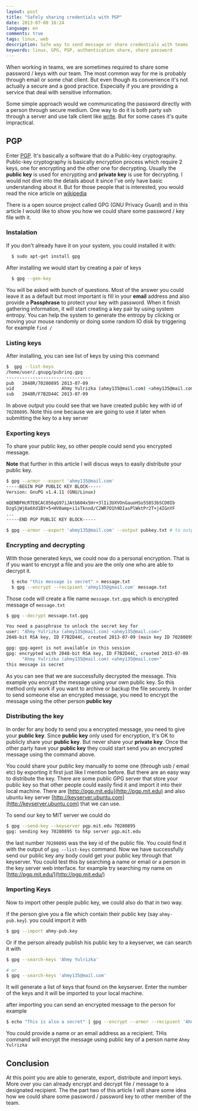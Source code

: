 ```yaml
---
layout: post
title: "Safely sharing credentials with PGP"
date: 2013-07-08 16:24
language: en
comments: true
tags: linux, web
description: Safe way to send message or share credentials with teams
keywords: linux, GPG, PGP, authentication share, share password
---
```


When working in teams, we are sometimes required to share some password / keys with our team.
The most common way for me is probably through email or some chat client. But even though its convenience it's not
actually a secure and a good practice. Especially if you are providing a service that deal with sensitive information.

Some simple approach would we communicating the password directly with a person through secure medium.
One way to do it is both party ssh through a server and use talk client like [write](http://linux.die.net/man/1/write).
But for some cases it's quite impractical.

## PGP

Enter [PGP](http://en.wikipedia.org/wiki/Pretty_Good_Privacy). It's basically a software that do a Public-key cryptography.
Public-key cryptography is basically encryption process which require 2 keys, one for encrypting and the other one
for decrypting. Usually the __public key__ is used for encrypting and __private key__ is use for decrypting.
I would not dive into the details about it since I've only have basic understanding about it.
But for those people that is interested, you would read the nice article on [wikipedia](http://en.wikipedia.org/wiki/Public-key_cryptography)

There is a open source project called GPG (GNU Privacy Guard) and in this article I would like to show you how we could
share some password / key file with it.

### Instalation

If you don't already have it on your system, you could installed it with:

```bash
  $ sudo apt-get install gpg
```

After installing we would start by creating a pair of keys
```bash
  $ gpg --gen-key
```

You will be asked with bunch of questions. Most of the answer you could leave it as a default but most important is fill in your **email**
address and also provide a **Passphrase** to protect your key with password. When it finish gathering information, it will start
creating a key pair by using system entropy. You can help the system to generate the entropy by clicking or moving your mouse randomly
or doing some random IO disk by triggering for example `find /`

### Listing keys

After installing, you can see list of keys by using this command

```bash
$  gpg --list-keys
/home/user/.gnupg/pubring.gpg
--------------------------------
pub   2048R/70280895 2013-07-09
uid                  Ahmy Yulrizka (ahmy135@mail.com) <ahmy135@mail.com>
sub   2048R/F7B2D44C 2013-07-09

```

In above output you could see that we have created public key with id of `70280895`. Note this one because we are going to use it later
when submitting the key to a key server

### Exporting keys

To share your public key, so other people could send you encrypted message.

**Note** that further in this article I will discus ways to easily distribute your public key.

```bash
$ gpg --armor --export 'ahmy135@mail.com'
-----BEGIN PGP PUBLIC KEY BLOCK-----
Version: GnuPG v1.4.11 (GNU/Linux)

mQENBFHcRTEBCAC056qG97iJAtb604x5Hr+3lIi3UXVOnGauoHSo5S8S3bSCD0Ib
DzgSjWj8a6Xd1BY+5+HV0amp+i1sTknnd/C2WR7O1h9DIasPlWktPr2T+j4IGnYF
...
-----END PGP PUBLIC KEY BLOCK-----

$ gpg --armor --export 'ahmy135@mail.com' --output pubkey.txt # to output it to a file

```

### Encrypting and decrypting

With those generated keys, we could now do a personal encryption. That is if you want to encrypt a file and you are the only one
who are able to decrypt it.

```bash
  $ echo "this message is secret" > message.txt
  $ gpg --encrypt --recipient 'ahmy135@gmail.com' message.txt
```

Those code will create a file name `message.txt.gpg` which is encrypted message of `message.txt`

```bash
$ gpg --decrypt message.txt.gpg

You need a passphrase to unlock the secret key for
user: "Ahmy Yulrizka (ahmy135@mail.com) <ahmy135@mail.com>"
2048-bit RSA key, ID F7B2D44C, created 2013-07-09 (main key ID 70280895)

gpg: gpg-agent is not available in this session
gpg: encrypted with 2048-bit RSA key, ID F7B2D44C, created 2013-07-09
      "Ahmy Yulrizka (ahmy135@mail.com) <ahmy135@mail.com>"
this message is secret

```

As you can see that we are successfully decrypted the message. This example you encrypt the message
using your own public key. So this method only work if you want to archive or backup the file securely.
In order to send someone else an encrypted message, you need to encrypt the message using the other
person __public key__

### Distributing the key

In order for any body to send you a encrypted message, you need to give your __public key__.
Since __public key__ only used for encryption, It's OK to publicly share your __public key__.
But never share your __private key__. Once the other party have your __public key__ they could
start send you an encrypted message using the command above.

You could share your public key manually to some one (through usb / email etc) by exporting it first just like I mention before.
But there are an easy way to distribute the key. There are some public GPG server that store your public key so that
other people could easily find it and import it into their local machine. There are [http://pgp.mit.edu](http://pgp.mit.edu)
and also ubuntu key server [http://keyserver.ubuntu.com](http://keyserver.ubuntu.com) that we can use.

To send our key to MIT server we could do

```bash
$ gpg --send-key --keyserver pgp.mit.edu 70280895
gpg: sending key 70280895 to hkp server pgp.mit.edu
```

the last number `70280895` was the key id of the public file. You could find it with the output of `gpg --list-keys` command.
Now we have successfully send our public key any body could get your public key through that keyserver. You could test this
by searching a name or email or a person in the key server web interface. for example try searching my name on [http://pgp.mit.edu/](http://pgp.mit.edu/)

### Importing Keys

Now to import other people public key, we could also do that in two way.

if the person give you a file which contain their public key (say `ahmy-pub.key`). you could import it with

```bash
$ gpg --import ahmy-pub.key
```

Or if the person already publish his public key to a keyserver, we can search it with

```bash
$ gpg --search-keys 'Ahmy Yulrizka'

# or
$ gpg --search-keys 'ahmy135@mail.com'

```

It will generate a list of keys that found on the keyserver. Enter the number of the keys and it will be imported to your local machine.

after importing you can send an encrypted message to the person for example


```bash
$ echo "This is also a secret" | gpg --encrypt --armor --recipient 'Ahmy Yulrizka' > output.txt.gpg
```

You could provide a name or an email address as a recipient.
THis command will encrypt the message using public key of a person name `Ahmy Yulrizka`

## Conclusion

At this point you are able to generate, export, distribute and import keys. More over you can already encrypt
and decrypt file / message to a designated recipient. The the part two of this article I will share some idea
how we could share some password / password key to other member of the team.
